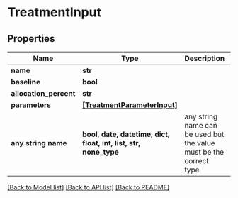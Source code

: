 # TreatmentInput


## Properties
Name | Type | Description | Notes
------------ | ------------- | ------------- | -------------
**name** | **str** |  | 
**baseline** | **bool** |  | 
**allocation_percent** | **str** |  | 
**parameters** | [**[TreatmentParameterInput]**](TreatmentParameterInput.md) |  | 
**any string name** | **bool, date, datetime, dict, float, int, list, str, none_type** | any string name can be used but the value must be the correct type | [optional]

[[Back to Model list]](../README.md#documentation-for-models) [[Back to API list]](../README.md#documentation-for-api-endpoints) [[Back to README]](../README.md)


